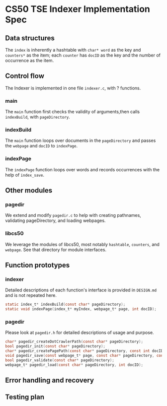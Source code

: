 # CS50 TSE Indexer Implementation Spec
## Data structures
The `index` is inherently a hashtable with `char* word` as the key and `counters*` as the item; each `counter` has `docID` as the key and the number of occurrence as the item.

## Control flow
The Indexer is implemented in one file `indexer.c`, with ? functions.

### main
The `main` function first checks the validity of arguments,then calls `indexBuild`, with `pageDirectory`.

### indexBuild
The `main` function loops over documents in the `pageDirectory` and passes the `webpage` and `docID` to `indexPage`.

### indexPage
The `indexPage` function loops over words and records occurrences with the help of `index_save`.


## Other modules
### pagedir
We extend and modify `pagedir.c` to help with creating pathnames, validating pageDirectory, and loading webpages.

### libcs50
We leverage the modules of libcs50, most notably `hashtable`, `counters`, and `webpage`. See that directory for module interfaces.

## Function prototypes
### indexer
Detailed descriptions of each function's interface is provided in `DESIGN.md` and is not repeated here.
``` C
static index_t* indexBuild(const char* pageDirectory);
static void indexPage(index_t* myIndex, webpage_t* page, int docID);
```

### pagedir
Please look at `pagedir.h` for detailed descriptions of usage and purpose.
``` C
char* pagedir_createDotCrawlerPath(const char* pageDirectory);
bool pagedir_init(const char* pageDirectory);
char* pagedir_createPagePath(const char* pageDirectory, const int docID);
void pagedir_save(const webpage_t* page, const char* pageDirectory, const int docID);
bool pagedir_validate(const char* pageDirectory);
webpage_t* pagedir_load(const char* pageDirectory, int docID);
```

## Error handling and recovery


## Testing plan
